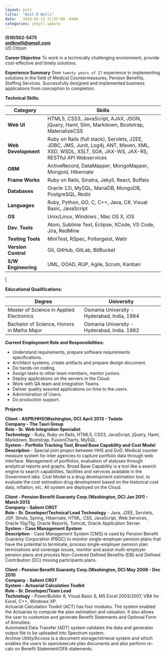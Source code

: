 ```yaml
---
layout: post
title:  "Anil K Nelli"
date:   2018-03-15 11:55:00 -0400
categories: jekyll update
---
```

**(516)502-5475**  
**anilknelli@gmail.com**  
*US Citizen*            

**Career Objective**
To work in a technically challenging environment, provide cost-effective and timely solutions.  

**Experience Summary**
Over `twenty years of IT` experience in implementing solutions in the field of Medical Countermeasures, Pension Benefits, Staffing Services.  Successfully designed and implemented business applications from conception to completion.  

**Technical Skills:**  

| Category        | Skills                                                                                                                                              |
|-----------------|-----------------------------------------------------------------------------------------------------------------------------------------------------|
| **Web UI**          | HTML5, CSS3, JavaScript, AJAX, JSON, jQuery, Haml, Slim, Markdown, Bootstrap, MaterializeCSS                                                                        |
| **Web Development** | Ruby on Rails (full stack), Servlets, J2EE, JDBC, JMS, Junit, Log4j, ANT, Maven, XML, XSD, WSDL, XSLT, SOA, JAX-WS, JAX-RS, RESTful API Webservices |
| **ORM**             | ActiveRecord, DataMapper, MongoMapper, Mongoid, Hibernate                                                                                           |
| **Frame Works**     | Ruby on Rails, Sinatra, Jekyll, React, Buffalo                                                                                                              |
| **Databases**       | Oracle 12i, MySQL, MariaDB, MongoDB, PostgreSQL, Redis                                                                                              |
| **Languages**       | Ruby, Python, GO, C, C++, Java, C#, Visual Basic, JavaScript                                                                                        |
| **OS**              | Unix/Linux, Windows , Mac OS X, iOS                                                                                                                 |
| **Dev. Tools**      | Atom, Sublime Text, Eclipse, XCode, VS Code, Jira, RedMine                                                                                                 |
| **Testing Tools**   | MiniTest, RSpec, Poltergeist, Watir                                                                                                                    |
| **Version Control** | Git, GitHub, GitLab, BitBucket                                                                                                                      |
| **S/W Engineering** | UML, OOAD, RUP, Agile, Scrum, Kanban                                                                                                                |
|                 

**Educational Qualifications:**  

| Degree                                        | University                                  |
|-----------------------------------------------|---------------------------------------------|
| Master of Science in Applied Electronics      | Osmania University - Hyderabad, India, 1984 |
| Bachelor of Science, Honors in Maths Major    | Osmania University - Hyderabad, India. 1982 |  


**Current Employment Role and Responsibilities:**  

- Understand requirements, prepare software requirements specifications.
- Architect systems, create artifacts and prepare design document.
- Do hands-on coding.
- Assign tasks to other team members, mentor juniors.
- Deploy applications on the servers in the Cloud.
- Work with QA team and Integration Teams.
- Deliver quality assured applications on time to the users.
- Administration of Users.
- Do production support.

**Projects**  

**Client - ASPR/HHS(Washington, DC) April 2013 - Todate**  
**Company - The Tauri Group**  
**Role - Sr. Web Integration Specialist**  
**Technology** - Ruby, Ruby on Rails, HTML5, CSS3, JavaScript, jQuery, Haml, Markdown, Bootstrap, FusionCharts, MySQL.  
**System - Portfolio Tracking Tool, Broad Base Capability and Cost Model**  
**Description** - Special joint project between HHS and DoD. Medical counter measure system for inter agencies to capture portfolio data through web interface. Management of portfolios, evaluation of statuses through analytical reports and graphs. Broad Base Capability is a tool like a search engine to search capabilities, facilities and services available in the Government labs. Cost Model is a drug development estimation tool, to evaluate the cost estimation drug development based on the historical cost data, inflation, etc. All system are deployed on the Cloud.  

**Client - Pension Benefit Guaranty Corp.(Washington, DC) Jan 2011 - March 2013**  
**Company - Salient CRGT**  
**Role - Sr. Developer/Technical Lead**
**Technology** - Java, J2EE, Servlets, JSP, Struts, Spring, Hibernate, HTML, CSS, JavaScript, Web Services, Oracle 10g/11g, Oracle Reports, Tomcat, Oracle Application Server.  
**System - Case Management System**  
**Description** - Case Management System (CMS) is used by Pension Benefit Guaranty Corporation (PBGC) to monitor single-employer pension plans that have the potential to terminate, process single-employer pension plan terminations and coverage issues, monitor and assist multi-employer pension plans and process Non-Covered Defined Benefits (DB) and Defined Contribution (DC) missing participants plans.  

**Client - Pension Benefit Guaranty Corp.(Washington, DC) May 2008 - Dec 2010**  
**Company - Salient CRGT**  
**System - Actuarial Calculation Toolkit**  
**Role - Sr. Developer/Team Lead**  
**Technology** - PowerBuilder 8, Visual Basic 6, MS Excel 2003/2007, VBA for Excel, C++, Windows XP.  
Actuarial Calculation Toolkit (ACT) has four modules. The system enabled the Actuaries to compute the plan estimation and valuation. It also allows the user to customize and generate Benefit Statements and Optional Form of Annuities.  
Automated Data Transfer (ADT) system validates the data and generates output file to be uploaded into Spectrum system.  
Archive Utility/Access is a document storage/retrieval system and which enables the users to open/execute plan documents and also perform re-calc on Benefit Statement/OFA statements.  
